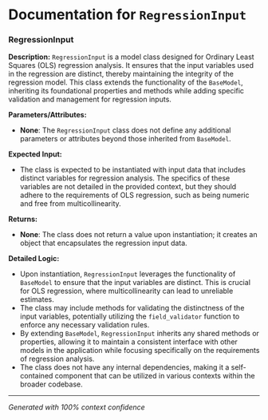 # Documentation for `RegressionInput`

### RegressionInput

**Description:**
`RegressionInput` is a model class designed for Ordinary Least Squares (OLS) regression analysis. It ensures that the input variables used in the regression are distinct, thereby maintaining the integrity of the regression model. This class extends the functionality of the `BaseModel`, inheriting its foundational properties and methods while adding specific validation and management for regression inputs.

**Parameters/Attributes:**
- **None**: The `RegressionInput` class does not define any additional parameters or attributes beyond those inherited from `BaseModel`.

**Expected Input:**
- The class is expected to be instantiated with input data that includes distinct variables for regression analysis. The specifics of these variables are not detailed in the provided context, but they should adhere to the requirements of OLS regression, such as being numeric and free from multicollinearity.

**Returns:**
- **None**: The class does not return a value upon instantiation; it creates an object that encapsulates the regression input data.

**Detailed Logic:**
- Upon instantiation, `RegressionInput` leverages the functionality of `BaseModel` to ensure that the input variables are distinct. This is crucial for OLS regression, where multicollinearity can lead to unreliable estimates.
- The class may include methods for validating the distinctness of the input variables, potentially utilizing the `field_validator` function to enforce any necessary validation rules.
- By extending `BaseModel`, `RegressionInput` inherits any shared methods or properties, allowing it to maintain a consistent interface with other models in the application while focusing specifically on the requirements of regression analysis.
- The class does not have any internal dependencies, making it a self-contained component that can be utilized in various contexts within the broader codebase.

---
*Generated with 100% context confidence*
